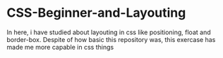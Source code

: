 # CSS-Beginner-and-Layouting
In here, i have studied about layouting in css like positioning, float and border-box. Despite of how basic this repository was, this exercase has made me more capable in css things

